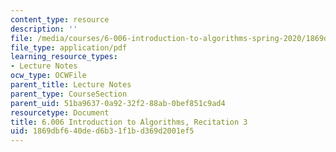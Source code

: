 ```yaml
---
content_type: resource
description: ''
file: /media/courses/6-006-introduction-to-algorithms-spring-2020/1869dbf640ded6b31f1bd369d2001ef5_MIT6_006S20_r03.pdf
file_type: application/pdf
learning_resource_types:
- Lecture Notes
ocw_type: OCWFile
parent_title: Lecture Notes
parent_type: CourseSection
parent_uid: 51ba9637-0a92-32f2-88ab-0bef851c9ad4
resourcetype: Document
title: 6.006 Introduction to Algorithms, Recitation 3
uid: 1869dbf6-40de-d6b3-1f1b-d369d2001ef5
---
```

